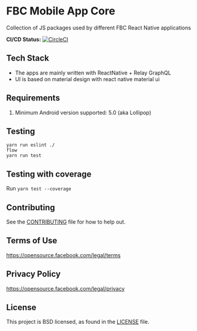 # FBC Mobile App Core

Collection of JS packages used by different FBC React Native applications

**CI/CD Status:** [![CircleCI](https://circleci.com/gh/facebookincubator/fbc-mobile-app-core/tree/master.svg?style=svg&circle-token=79641c16d4ad512b4add23a2d3b29c2a2076f463)](https://circleci.com/gh/facebookincubator/fbc-mobile-app-core)

## Tech Stack
* The apps are mainly written with ReactNative + Relay GraphQL
* UI is based on material design with react native material ui

## Requirements
1. Minimum Android version supported: 5.0 (aka Lollipop)

## Testing

```
yarn run eslint ./
flow
yarn run test
```

## Testing with coverage

Run `yarn test --coverage`

## Contributing
See the [CONTRIBUTING](CONTRIBUTING.md) file for how to help out.

## Terms of Use
https://opensource.facebook.com/legal/terms

## Privacy Policy
https://opensource.facebook.com/legal/privacy

## License
This project is BSD licensed, as found in the [LICENSE](LICENSE) file.
